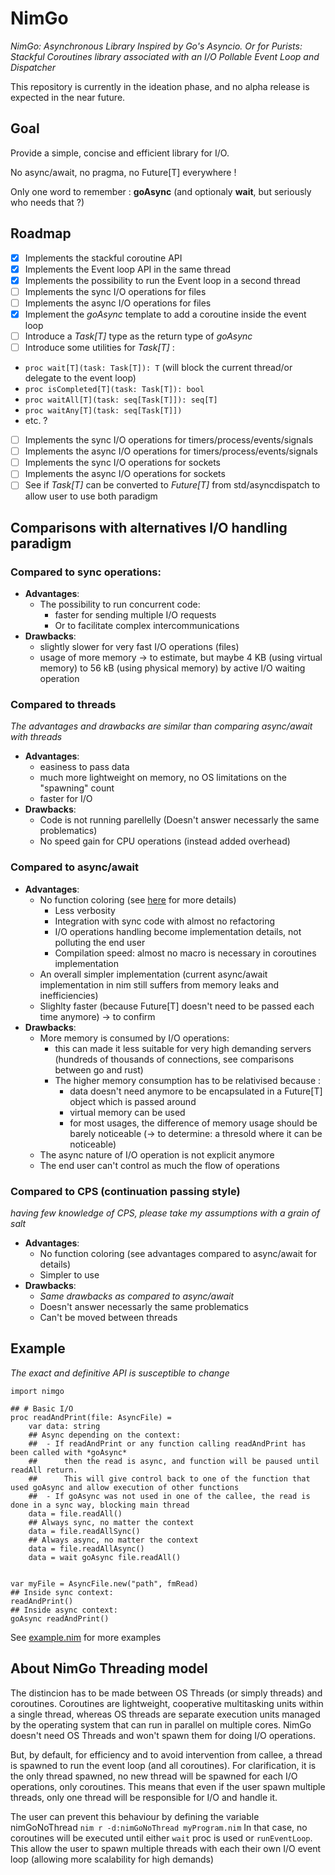 # NimGo

_NimGo: Asynchronous Library Inspired by Go's Asyncio. Or for Purists: Stackful Coroutines library associated with an I/O Pollable Event Loop and Dispatcher_

This repository is currently in the ideation phase, and no alpha release is expected in the near future.

## Goal
Provide a simple, concise and efficient library for I/O.

No async/await, no pragma, no Future[T] everywhere !

Only one word to remember : **goAsync** (and optionaly **wait**, but seriously who needs that ?)

## Roadmap

- [X] Implements the stackful coroutine API
- [X] Implements the Event loop API in the same thread
- [X] Implements the possibility to run the Event loop in a second thread
- [ ] Implements the sync I/O operations for files
- [ ] Implements the async I/O operations for files
- [X] Implement the *goAsync* template to add a coroutine inside the event loop
- [ ] Introduce a *Task[T]* type as the return type of *goAsync*
- [ ] Introduce some utilities for *Task[T]* :
 - `proc wait[T](task: Task[T]): T` (will block the current thread/or delegate to the event loop)
 - `proc isCompleted[T](task: Task[T]): bool`
 - `proc waitAll[T](task: seq[Task[T]]): seq[T]`
 - `proc waitAny[T](task: seq[Task[T]])`
 - etc. ?
- [ ] Implements the sync I/O operations for timers/process/events/signals
- [ ] Implements the async I/O operations for timers/process/events/signals
- [ ] Implements the sync I/O operations for sockets
- [ ] Implements the async I/O operations for sockets
- [ ] See if *Task[T]* can be converted to *Future[T]* from std/asyncdispatch to allow user to use both paradigm

## Comparisons with alternatives I/O handling paradigm

### Compared to sync operations:

- **Advantages**:
  - The possibility to run concurrent code:
    - faster for sending multiple I/O requests
    - Or to facilitate complex intercommunications
- **Drawbacks**:
  - slightly slower for very fast I/O operations (files)
  - usage of more memory -> to estimate, but maybe 4 KB (using virtual memory) to 56 kB (using physical memory) by active I/O waiting operation

### Compared to threads
_The advantages and drawbacks are similar than comparing async/await with threads_

- **Advantages**:
  - easiness to pass data
  - much more lightweight on memory, no OS limitations on the "spawning" count
  - faster for I/O
- **Drawbacks**:
  - Code is not running parellelly (Doesn't answer necessarly the same problematics)
  - No speed gain for CPU operations (instead added overhead)

### Compared to async/await

- **Advantages**:
  - No function coloring (see [here](https://journal.stuffwithstuff.com/2015/02/01/what-color-is-your-function/) for more details)
    - Less verbosity
    - Integration with sync code with almost no refactoring
    - I/O operations handling become implementation details, not polluting the end user
    - Compilation speed: almost no macro is necessary in coroutines implementation
  - An overall simpler implementation (current async/await implementation in nim still suffers from memory leaks and inefficiencies)
  - Slighlty faster (because Future[T] doesn't need to be passed each time anymore) -> to confirm
- **Drawbacks**:
    - More memory is consumed by I/O operations:
        - this can made it less suitable for very high demanding servers (hundreds of thousands of connections, see comparisons between go and rust)
        - The higher memory consumption has to be relativised because :
            - data doesn't need anymore to be encapsulated in a Future[T] object which is passed around
            - virtual memory can be used
            - for most usages, the difference of memory usage should be barely noticeable (-> to determine: a thresold where it can be noticeable)
    - The async nature of I/O operation is not explicit anymore
    - The end user can't control as much the flow of operations

### Compared to CPS (continuation passing style)
_having few knowledge of CPS, please take my assumptions with a grain of salt_

- **Advantages**:
  - No function coloring (see advantages compared to async/await for details)
  - Simpler to use
- **Drawbacks**:
  - _Same drawbacks as compared to async/await_
  - Doesn't answer necessarly the same problematics
  - Can't be moved between threads

## Example
_The exact and definitive API is susceptible to change_
```
import nimgo

## # Basic I/O
proc readAndPrint(file: AsyncFile) =
    var data: string
    ## Async depending on the context:
    ##  - If readAndPrint or any function calling readAndPrint has been called with *goAsync*
    ##      then the read is async, and function will be paused until readAll return.
    ##      This will give control back to one of the function that used goAsync and allow execution of other functions
    ##  - If goAsync was not used in one of the callee, the read is done in a sync way, blocking main thread
    data = file.readAll()
    ## Always sync, no matter the context
    data = file.readAllSync()
    ## Always async, no matter the context
    data = file.readAllAsync()
    data = wait goAsync file.readAll()


var myFile = AsyncFile.new("path", fmRead)
## Inside sync context:
readAndPrint()
## Inside async context:
goAsync readAndPrint()
```

See [example.nim](https://github.com/Alogani/nimgo/tree/main/example.nim) for more examples

## About NimGo Threading model

The distincion has to be made between OS Threads (or simply threads) and coroutines. Coroutines are lightweight, cooperative multitasking units within a single thread, whereas OS threads are separate execution units managed by the operating system that can run in parallel on multiple cores.
NimGo doesn't need OS Threads and won't spawn them for doing I/O operations.

But, by default, for efficiency and to avoid intervention from callee, a thread is spawned to run the event loop (and all coroutines). For clarification, it is the only thread spawned, no new thread will be spawned for each I/O operations, only coroutines.
This means that even if the user spawn multiple threads, only one thread will be responsible for I/O and handle it.

The user can prevent this behaviour by defining the variable nimGoNoThread `nim r -d:nimGoNoThread myProgram.nim`
In that case, no coroutines will be executed until either `wait` proc is used or `runEventLoop`.
This allow the user to spawn multiple threads with each their own I/O event loop (allowing more scalability for high demands)
